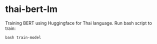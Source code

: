 # thai-bert-lm
Training BERT using Huggingface for Thai language. Run bash script to train:
```
bash train-model
```